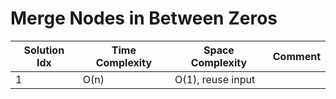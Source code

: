 # Merge Nodes in Between Zeros

| Solution Idx | Time Complexity | Space Complexity  | Comment |
| ------------ | --------------- | ----------------- | ------- |
| 1            | O(n)            | O(1), reuse input |         |
